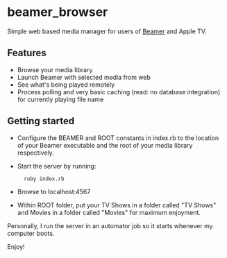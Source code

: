 beamer_browser
==============

Simple web based media manager for users of [Beamer](http://beamer-app.com/) and Apple TV.

## Features
* Browse your media library
* Launch Beamer with selected media from web
* See what's being played remotely
* Process polling and very basic caching (read: no database integration) for currently playing file name

## Getting started

* Configure the BEAMER and ROOT constants in index.rb to the location of your 
Beamer executable and the root of your media library respectively.
* Start the server by running:

        ruby index.rb

* Browse to localhost:4567
* Within ROOT folder, put your TV Shows in a folder called "TV Shows" and Movies in a folder called "Movies" for maximum enjoyment.

Personally, I run the server in an automator job so it starts whenever my computer boots.

Enjoy!
